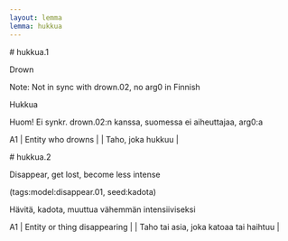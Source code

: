 ```yaml
---
layout: lemma
lemma: hukkua
---
```


<div class="sense">
# <span class="sensename">hukkua.1</span>

<span class="description">Drown</span>

Note: Not in sync with drown.02, no arg0 in Finnish

<span class="description">Hukkua</span>

Huom! Ei synkr. drown.02:n kanssa, suomessa ei aiheuttajaa, arg0:a

A1 | Entity who drowns |   | Taho, joka hukkuu |  

</div>

<div class="sense">
# <span class="sensename">hukkua.2</span>

<span class="description">Disappear, get lost, become less intense</span>

(tags:model:disappear.01, seed:kadota)

<span class="description">Hävitä, kadota, muuttua vähemmän intensiiviseksi</span>

A1 | Entity or thing disappearing |   | Taho tai asia, joka katoaa tai haihtuu |  

</div>


